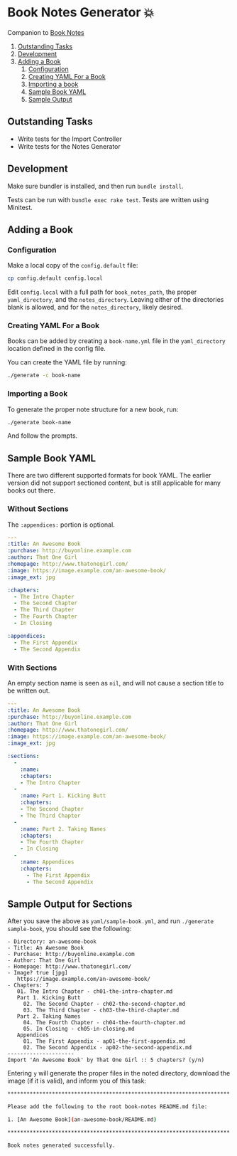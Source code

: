 # Book Notes Generator :boom:

Companion to [Book Notes](https://github.com/trueheart78/book-notes)

1. [Outstanding Tasks](#outstanding-tasks)
1. [Development](#development)
1. [Adding a Book](#adding-a-book)
   1. [Configuration](#configuration)
   1. [Creating YAML For a Book](#creating-yaml-for-a-book)
   1. [Importing a book](#importing-a-book)
   1. [Sample Book YAML](#sample-book-yaml)
   1. [Sample Output](#sample-output)


## Outstanding Tasks

- Write tests for the Import Controller
- Write tests for the Notes Generator

## Development

Make sure bundler is installed, and then run `bundle install`.

Tests can be run with `bundle exec rake test`. Tests are written using Minitest.

## Adding a Book

### Configuration

Make a local copy of the `config.default` file:

```sh
cp config.default config.local
```

Edit `config.local` with a full path for `book_notes_path`, the proper
`yaml_directory`, and the `notes_directory`. Leaving either of the directories
blank is allowed, and for the `notes_directory`, likely desired.

### Creating YAML For a Book

Books can be added by creating a `book-name.yml` file in the `yaml_directory`
location defined in the config file.

You can create the YAML file by running:

```sh
./generate -c book-name
```

### Importing a Book

To generate the proper note structure for a new book, run:

```sh
./generate book-name
```

And follow the prompts.

## Sample Book YAML

There are two different supported formats for book YAML. The earlier version did
not support sectioned content, but is still applicable for many books out there.

### Without Sections

The `:appendices:` portion is optional.

```yaml
---
:title: An Awesome Book
:purchase: http://buyonline.example.com
:author: That One Girl
:homepage: http://www.thatonegirl.com/
:image: https://image.example.com/an-awesome-book/
:image_ext: jpg

:chapters:
  - The Intro Chapter
  - The Second Chapter
  - The Third Chapter
  - The Fourth Chapter
  - In Closing

:appendices:
  - The First Appendix
  - The Second Appendix
```

### With Sections

An empty section name is seen as `nil`, and will not cause a section title to
be written out.

```yaml
---
:title: An Awesome Book
:purchase: http://buyonline.example.com
:author: That One Girl
:homepage: http://www.thatonegirl.com/
:image: https://image.example.com/an-awesome-book/
:image_ext: jpg

:sections:
  -
    :name:
    :chapters:
    - The Intro Chapter
  -
    :name: Part 1. Kicking Butt
    :chapters:
    - The Second Chapter
    - The Third Chapter
  -
    :name: Part 2. Taking Names
    :chapters:
    - The Fourth Chapter
    - In Closing
  -
    :name: Appendices
    :chapters:
      - The First Appendix
      - The Second Appendix
```

## Sample Output for Sections

After you save the above as `yaml/sample-book.yml`, and
run `./generate sample-book`, you should see the following:

```
- Directory: an-awesome-book
- Title: An Awesome Book
- Purchase: http://buyonline.example.com
- Author: That One Girl
- Homepage: http://www.thatonegirl.com/
- Image? true [jpg]
   https://image.example.com/an-awesome-book/
- Chapters: 7
   01. The Intro Chapter - ch01-the-intro-chapter.md
   Part 1. Kicking Butt
     02. The Second Chapter - ch02-the-second-chapter.md
     03. The Third Chapter - ch03-the-third-chapter.md
   Part 2. Taking Names
     04. The Fourth Chapter - ch04-the-fourth-chapter.md
     05. In Closing - ch05-in-closing.md
   Appendices
     01. The First Appendix - ap01-the-first-appendix.md
     02. The Second Appendix - ap02-the-second-appendix.md
---------------------
Import 'An Awesome Book' by That One Girl :: 5 chapters? (y/n)
```

Entering `y` will generate the proper files in the noted directory,
download the image (if it is valid), and inform you of this task:

```sh
**********************************************************************

Please add the following to the root book-notes README.md file:

1. [An Awesome Book](an-awesome-book/README.md)

**********************************************************************

Book notes generated successfully.
```
